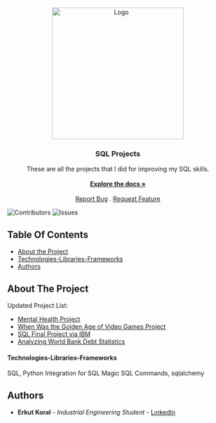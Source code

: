 <br/>
<p align="center">
  <a href="https://github.com/erkutkoral/SQLPROJECTS">
    <img src="https://cdn-dynmedia-1.microsoft.com/is/image/microsoftcorp/MSFT-1125-SQL_Server_2022_web_blade_image_RWWaqg:VP1-539x440?resMode=sharp2&op_usm=1.5,0.65,15,0&wid=1920&hei=600&qlt=100&fmt=png-alpha&fit=constrain" alt="Logo" width="300" height="300">
  </a>

  <h3 align="center">SQL Projects</h3>

  <p align="center">
    These are all the projects that I did for improving my SQL skills.
    <br/>
    <br/>
    <a href="https://github.com/erkutkoral/SQLPROJECTS"><strong>Explore the docs »</strong></a>
    <br/>
    <br/>
    <a href="https://github.com/erkutkoral/SQLPROJECTS/issues">Report Bug</a>
    .
    <a href="https://github.com/erkutkoral/SQLPROJECTS/issues">Request Feature</a>
  </p>
</p>

![Contributors](https://img.shields.io/github/contributors/erkutkoral/SQLPROJECTS?color=dark-green) ![Issues](https://img.shields.io/github/issues/erkutkoral/SQLPROJECTS) 

## Table Of Contents

* [About the Project](#about-the-project)
* [Technologies-Libraries-Frameworks](#technologies-libraries-frameworks)
* [Authors](#authors)

## About The Project

Updated Project List:
* [Mental Health Project](https://github.com/erkutkoral/SQLPROJECTS/tree/main/Mental%20Health%20Project)
* [When Was the Golden Age of Video Games Project](https://github.com/erkutkoral/SQLPROJECTS/tree/main/When%20Was%20the%20Golden%20Age%20of%20Video%20Games%20Project)
* [SQL Final Project via IBM](https://github.com/erkutkoral/SQLPROJECTS/tree/main/IBMSQLFINALPROJECT)
* [Analyzing World Bank Debt Statistics](https://github.com/erkutkoral/SQLPROJECTS/tree/main/Analyzing%20International%20Bank%20Debt%20Statistics)

#### Technologies-Libraries-Frameworks

SQL, Python Integration for SQL
Magic SQL Commands, sqlalchemy

## Authors

* **Erkut Koral** - *Industrial Engineering Student* - [LınkedIn](https://www.linkedin.com/in/erkutkoral/)
